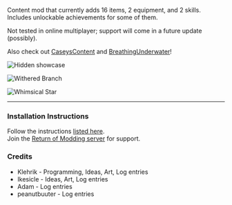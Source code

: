 Content mod that currently adds 16 items, 2 equipment, and 2 skills.  
Includes unlockable achievements for some of them.  

Not tested in online multiplayer; support will come in a future update (possibly).  

Also check out [CaseysContent](https://thunderstore.io/c/risk-of-rain-returns/p/TeamCC/CaseysContent/) and [BreathingUnderwater](https://thunderstore.io/c/risk-of-rain-returns/p/Groove_Salad/BreathingUnderwater/)!

![Hidden showcase](https://github.com/Klehrik/Klehrik-Aphelion/blob/main/hiddenShowcase.png?raw=true)  

![Withered Branch](https://github.com/Klehrik/Klehrik-Aphelion/blob/main/showcaseWitheredBranch.gif?raw=true)  

![Whimsical Star](https://github.com/Klehrik/Klehrik-Aphelion/blob/main/showcaseWhimsicalStar.gif?raw=true)  

---

### Installation Instructions
Follow the instructions [listed here](https://docs.google.com/document/d/1NgLwb8noRLvlV9keNc_GF2aVzjARvUjpND2rxFgxyfw/edit?usp=sharing).  
Join the [Return of Modding server](https://discord.gg/VjS57cszMq) for support.  


### Credits
* Klehrik - Programming, Ideas, Art, Log entries
* Ikesicle - Ideas, Art, Log entries
* Adam - Log entries
* peanutbuuter - Log entries